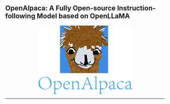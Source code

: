## OpenAlpaca: A Fully Open-source Instruction-following Model based on OpenLLaMA


<p align="center" width="100%">
<img src="./image.png" alt="OpenAlpaca" style="width: 50%; min-width: 300px; display: block; margin: auto;">
</p>

****
